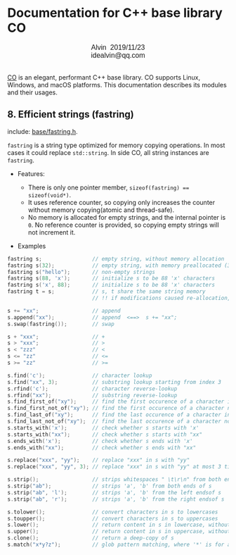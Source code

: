 # Documentation for C++ base library CO

<font face="Arial" size=3>
<center>
Alvin &nbsp;2019/11/23
</center>
<center>
idealvin@qq.com
</center>
<br />
</font>


[CO](https://github.com/idealvin/co/) is an elegant, performant C++ base library. CO supports Linux, Windows, and macOS platforms. This documentation describes its modules and their usages.

## 8. Efficient strings (fastring)

include: [base/fastring.h](https://github.com/idealvin/co/blob/master/base/fastring.h).

`fastring` is a string type optimized for memory copying operations. In most cases it could replace `std::string`. In side CO, all string instances are `fastring`.

- Features:
    - There is only one pointer member, `sizeof(fastring) == sizeof(void*)`.
    - It uses reference counter, so copying only increases the counter without memory copying(atomic and thread-safe).
    - No memory is allocated for empty strings, and the internal pointer is `0`. No reference counter is provided, so copying empty strings will not increment it.

- Examples

```cpp
fastring s;                // empty string, without memory allocation
fastring s(32);            // empty string, with memory preallocated (32 bytes)
fastring s("hello");       // non-empty strings
fastring s(88, 'x');       // initialize s to be 88 'x' characters
fastring s('x', 88);       // initialize s to be 88 'x' characters
fastring t = s;            // s, t share the same string memory
                           // !! if modifications caused re-allocation, then s, t could no longer share the same memory

s += "xx";                 // append
s.append("xx");            // append  <==>  s += "xx";
s.swap(fastring());        // swap

s + "xxx";                 // +
s > "xxx";                 // >
s < "zzz"                  // <
s <= "zz"                  // <=
s >= "zz"                  // >=

s.find('c');               // character lookup
s.find("xx", 3);           // substring lookup starting from index 3
s.rfind('c');              // character reverse-lookup
s.rfind("xx");             // substring reverse-lookup
s.find_first_of("xy");     // find the first occurence of a character in "xy"
s.find_first_not_of("xy"); // find the first occurence of a character not in "xy"
s.find_last_of("xy");      // find the last occurence of a character in "xy"
s.find_last_not_of("xy");  // find the last occurence of a character not in "xy"
s.starts_with('x');        // check whether s starts with 'x'
s.starts_with("xx");       // check whether s starts with "xx"
s.ends_with('x');          // check whether s ends with 'x'
s.ends_with("xx");         // check whether s ends with "xx"

s.replace("xxx", "yy");    // replace "xxx" in s with "yy"
s.replace("xxx", "yy", 3); // replace "xxx" in s with "yy" at most 3 times

s.strip();                 // strips whitespaces " \t\r\n" from both ends of s
s.strip("ab");             // strips 'a', 'b' from both ends of s
s.strip("ab", 'l');        // strips 'a', 'b' from the left endsof s
s.strip("ab", 'r');        // strips 'a', 'b' from the right endsof s

s.tolower();               // convert characters in s to lowercases
s.toupper();               // convert characters in s to uppercases
s.lower();                 // return content in s in lowercase, without mutating s
s.upper();                 // return content in s in uppercase, without mutating s
s.clone();                 // return a deep-copy of s
s.match("x*y?z");          // glob pattern matching, where '*' is for any string and '?' is for a single character
```